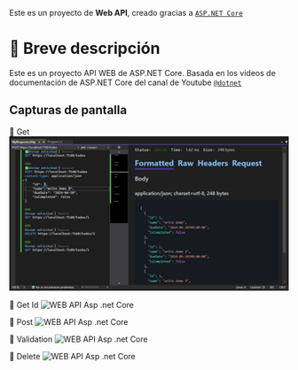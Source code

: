 Este es un proyecto de **Web API**, creado gracias a [`ASP.NET Core`](https://dotnet.microsoft.com/es-es/learn/back-end-web-dev)

# 📄 Breve descripción
Este es un proyecto API WEB de ASP.NET Core. Basada en los videos de documentación de ASP.NET Core del canal de Youtube [`@dotnet`](https://www.youtube.com/watch?v=sHDox4Fx6G0&list=PLdo4fOcmZ0oWunQnm3WnZxJrseIw2zSAk)

## Capturas de pantalla

🔵 Get
![WEB API Asp .net Core](/docs/get.jpg)

🔵 Get Id
![WEB API Asp .net Core](../../../docs/id.jpg)

🔵 Post
![WEB API Asp .net Core](../../../docs/post.jpg)

🔵 Validation
![WEB API Asp .net Core](../../../docs/validation.jpg)

🔵 Delete
![WEB API Asp .net Core](../../../docs/delete.jpg)
